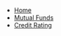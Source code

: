 * [Home](/?id=table-of-contents) 
* [Mutual Funds](./mutualfunds.md)
* [Credit Rating](./ratings.md)
